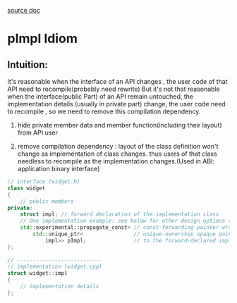 [source doc](https://en.cppreference.com/w/cpp/language/pimpl) 
# pImpl Idiom

## Intuition:
It's reasonable when the interface of an API changes , the user code of that API need to recompile(probably need rewrite)
But it's not that reasonable when the interface(public Part) of an API remain untouched, the implementation details
(usually in private part) change, the user code need to recompile , so we need to remove this compilation dependency.

1. hide private member data and member function(including their layout) from API user

2. remove compilation dependency : layout of the class definition won't change as
implementation of class changes. thus users of that class needless to recompile as 
the implementation changes.(Used in ABI: application binary interface)

```cpp
// interface (widget.h)
class widget
{
    // public members
private:
    struct impl; // forward declaration of the implementation class
    // One implementation example: see below for other design options and trade-offs
    std::experimental::propagate_const< // const-forwarding pointer wrapper
        std::unique_ptr<                // unique-ownership opaque pointer
            impl>> pImpl;               // to the forward-declared implementation class
};
 
// ---------------------------
// implementation (widget.cpp)
struct widget::impl
{
    // implementation details
};
```
